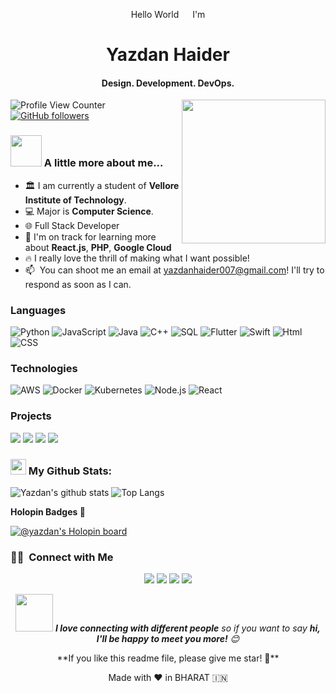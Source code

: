 <!-- SPINNING EARTH GIF -->
<!-- <img src="https://github.com/TheDudeThatCode/TheDudeThatCode/blob/master/Assets/Earth.gif" width="29px">
 -->
<p align="center">Hello World <img src="https://github.com/TheDudeThatCode/TheDudeThatCode/blob/master/Assets/Earth.gif" width="14px"> I'm</p>
<h1 align="center"><strong>Yazdan Haider</strong></h1>
<h4 align="center">Design. Development. DevOps.</h4>
<img align='right' src="https://media.giphy.com/media/M9gbBd9nbDrOTu1Mqx/giphy.gif" width="230">

![Profile View Counter](https://komarev.com/ghpvc/?username=yazdanhaider)
[![GitHub followers](https://img.shields.io/github/followers/yazdanhaider?label=Follow&style=social)](https://github.com/yazdanhaider)

### <img src="https://media.giphy.com/media/VgCDAzcKvsR6OM0uWg/giphy.gif" width="50"> A little more about me...  

- 🏛️ I am currently a student of **Vellore Institute of Technology**.
- 💻 Major is **Computer Science**.
- 🌐 Full Stack Developer
- 🚀 I'm on track for learning more about **React.js**, **PHP**, **Google Cloud**
- 🔥 I really love the thrill of making what I want possible!
- 📫 &nbsp;You can shoot me an email at yazdanhaider007@gmail.com! I'll try to respond as soon as I can.



  
### Languages

![Python](https://img.shields.io/badge/-Python-000?&logo=Python)
![JavaScript](https://img.shields.io/badge/-JavaScript-000?&logo=JavaScript)
![Java](https://img.shields.io/badge/-Java-000?&logo=Java&logoColor=007396)
![C++](https://img.shields.io/badge/-C++-000?&logo=c%2b%2b&logoColor=00599C)
![SQL](https://img.shields.io/badge/-SQL-000?&logo=MySQL)
![Flutter](https://img.shields.io/badge/-Flutter-000?&logo=Flutter)
![Swift](https://img.shields.io/badge/-Swift-000?&logo=Swift)
![Html](https://img.shields.io/badge/-HTML-000?&logo=Html)
![CSS](https://img.shields.io/badge/-CSS-000?&logo=CSS)

### Technologies

![AWS](https://img.shields.io/badge/-AWS-000?&logo=Amazon-AWS&logoColor=F90)
![Docker](https://img.shields.io/badge/-Docker-000?&logo=Docker)
![Kubernetes](https://img.shields.io/badge/-Kubernetes-000?&logo=Kubernetes)
![Node.js](https://img.shields.io/badge/-Node.js-000?&logo=node.js)
![React](https://img.shields.io/badge/-React-000?&logo=React)
### Projects

[![](https://img.shields.io/badge/-🧬%20My%20Website-000)](https://github.com/yazdanhaider/Yazdan-Personal-Portfolio-Website)
[![](https://img.shields.io/badge/-👔%20Myntra%20Clone-000)](https://github.com/yazdanhaider/Myntra-Clone)
[![](https://img.shields.io/badge/-☕️%20Café%20Website-000)](https://github.com/yazdanhaider/Cafe-Good-Samaritans)
[![](https://img.shields.io/badge/-🗺%20Face%20Recognition%20Attndance%20System-000)]([https://github.com/adamalston/PokemonGo-Map](https://github.com/yazdanhaider/Face-Recognition-Based-Attendance-System))

### <img src='https://media1.giphy.com/media/du3J3cXyzhj75IOgvA/giphy.gif?cid=ecf05e47x2g034i9pzwtzzsd3xgg2w9nr94t4tflbbgo3008&rid=giphy.gif' width='25' /> My Github Stats:
![Yazdan's github stats](https://github-readme-stats.vercel.app/api?username=yazdanhaider&show_icons=true&title_color=ffc857&icon_color=8ac926&text_color=daf7dc&bg_color=151515&hide=issues&count_private=true&include_all_commits=true)
![Top Langs](https://github-readme-stats.vercel.app/api/top-langs/?username=yazdanhaider&layout=compact&text_color=daf7dc&bg_color=151515&hide=css,html,php)


<strong>Holopin Badges 🎯</strong>

[![@yazdan's Holopin board](https://holopin.me/yazdan)](https://holopin.me/yazdan)

### 🤝🏻 &nbsp;Connect with Me

<p align="center">
<a href="yazdanhaider.github.io"><img src="https://img.shields.io/badge/-yazdanhaider.github.io-3423A6?style=flat&logo=Google-Chrome&logoColor=white"/></a>
<a href="https://linkedin.com/in/yazdan-haider/"><img src="https://img.shields.io/badge/-Yazdan%20Haider-0077B5?style=flat&logo=Linkedin&logoColor=white"/></a>
<a href="mailto:yazdanhaider007@gmail.com"><img src="https://img.shields.io/badge/-yazdanhaider007@gmail.com-D14836?style=flat&logo=Gmail&logoColor=white"/></a>
<a href="https://www.instagram.com/yazdan.haider23/"><img src="https://img.shields.io/badge/-@ig.yazdan-E4405F?style=flat&logo=Instagram&logoColor=white"/></a>
</p>


<p align="center"><img src="https://media.giphy.com/media/LnQjpWaON8nhr21vNW/giphy.gif" width="60"> <em><b>I love connecting with different people</b> so if you want to say <b>hi, I'll be happy to meet you more!</b> 😊</em></p>

<p align="center"> **If you like this readme file, please give me star! 🌟**</p>
<p align="center">Made with ❤️ in BHARAT 🇮🇳</p>
